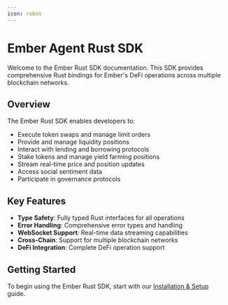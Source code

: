 ```yaml
---
icon: robot
---
```


# Ember Agent Rust SDK

Welcome to the Ember Rust SDK documentation. This SDK provides comprehensive Rust bindings for Ember's DeFi operations across multiple blockchain networks.

## Overview

The Ember Rust SDK enables developers to:

* Execute token swaps and manage limit orders
* Provide and manage liquidity positions
* Interact with lending and borrowing protocols
* Stake tokens and manage yield farming positions
* Stream real-time price and position updates
* Access social sentiment data
* Participate in governance protocols

## Key Features

* **Type Safety**: Fully typed Rust interfaces for all operations
* **Error Handling**: Comprehensive error types and handling
* **WebSocket Support**: Real-time data streaming capabilities
* **Cross-Chain**: Support for multiple blockchain networks
* **DeFi Integration**: Complete DeFi operation support

## Getting Started

To begin using the Ember Rust SDK, start with our [Installation & Setup](getting-started/installation.md) guide.
